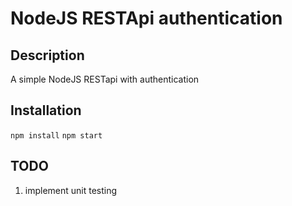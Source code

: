 # NodeJS RESTApi authentication

## Description
A simple NodeJS RESTapi with authentication

## Installation
`npm install`
`npm start`

## TODO 
1. implement unit testing